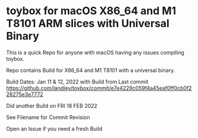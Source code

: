 # toybox for macOS X86_64 and M1 T8101 ARM slices with Universal Binary

This is a quick Repo for anyone with macOS having any issues compiling toybox.

Repo contains Build for X86_64 and M1 T8101 with a universal binary.

Build Dates: Jan 11 & 12, 2022 with Build from Last commit https://github.com/landley/toybox/commit/e7e4229c059f4a45eaf0ff0cb0f228275e3e7772

Did another Build on FRI 18 FEB 2022

See Filename for Commit Revision

Open an Issue if you need a fresh Build
